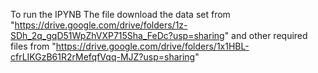 To run the IPYNB The file download the data set from "https://drive.google.com/drive/folders/1z-SDh_2q_gqD51WpZhVXP715Sha_FeDc?usp=sharing" and other required files from "https://drive.google.com/drive/folders/1x1HBL-cfrLIKGzB61R2rMefqfVqq-MJZ?usp=sharing"
